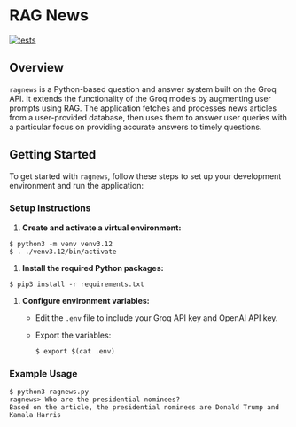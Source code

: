 # RAG News
[![tests](https://github.com/ains-arch/ragnews/actions/workflows/tests.yml/badge.svg?branch=openai)](https://github.com/ains-arch/ragnews/actions/workflows/tests.yml)

## Overview

`ragnews` is a Python-based question and answer system built on the Groq
API. It extends the functionality of the Groq models by augmenting user
prompts using RAG. The application fetches and processes news articles
from a user-provided database, then uses them to answer user queries
with a particular focus on providing accurate answers to timely
questions.

## Getting Started

To get started with `ragnews`, follow these steps to set up your
development environment and run the application:

### Setup Instructions

1. **Create and activate a virtual environment:**

```
$ python3 -m venv venv3.12
$ . ./venv3.12/bin/activate
```

1. **Install the required Python packages:**

```
$ pip3 install -r requirements.txt
```

1. **Configure environment variables:**

    - Edit the `.env` file to include your Groq API key and OpenAI API key.
    - Export the variables:

        ```
        $ export $(cat .env)
        ```

### Example Usage

```
$ python3 ragnews.py 
ragnews> Who are the presidential nominees?
Based on the article, the presidential nominees are Donald Trump and Kamala Harris
```
